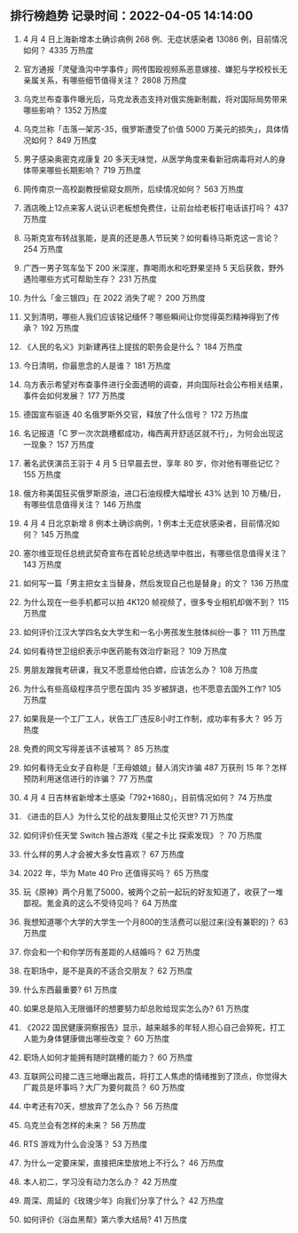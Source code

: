 
## 排行榜趋势 记录时间：2022-04-05 14:14:00
  
  1. 4 月 4 日上海新增本土确诊病例 268 例、无症状感染者 13086 例，目前情况如何？ 4335 万热度
    
  2. 官方通报「灵璧渔沟中学事件」网传围殴视频系恶意嫁接、嫌犯与学校校长无亲属关系，有哪些细节值得关注？ 2808 万热度
    
  3. 乌克兰布查事件曝光后，马克龙表态支持对俄实施新制裁，将对国际局势带来哪些影响？ 1352 万热度
    
  4. 乌克兰称「击落一架苏-35，俄罗斯遭受了价值 5000 万美元的损失」，具体情况如何？ 849 万热度
    
  5. 男子感染奥密克戎康复 20 多天无味觉，从医学角度来看新冠病毒将对人的身体带来哪些长期影响？ 719 万热度
    
  6. 网传南京一高校副教授偷窥女厕所，后续情况如何？ 563 万热度
    
  7. 酒店晚上12点来客人说认识老板想免费住，让前台给老板打电话该打吗？ 437 万热度
    
  8. 马斯克宣布转战氢能，是真的还是愚人节玩笑？如何看待马斯克这一言论？ 254 万热度
    
  9. 广西一男子驾车坠下 200 米深崖，靠喝雨水和吃野果坚持 5 天后获救，野外遇险哪些方式可帮助生存？ 231 万热度
    
  10. 为什么「金三银四」在 2022 消失了呢？ 200 万热度
    
  11. 又到清明，哪些人我们应该铭记缅怀？哪些瞬间让你觉得英烈精神得到了传承？ 192 万热度
    
  12. 《人民的名义》刘新建再往上提拔的职务会是什么？ 184 万热度
    
  13. 今日清明，你最思念的人是谁？ 181 万热度
    
  14. 乌方表示希望对布查事件进行全面透明的调查，并向国际社会公布相关结果，事件会如何发展？ 177 万热度
    
  15. 德国宣布驱逐 40 名俄罗斯外交官，释放了什么信号？ 172 万热度
    
  16. 名记报道「C 罗一次次跳槽都成功，梅西离开舒适区就不行」，为何会出现这一现象？ 157 万热度
    
  17. 著名武侠演员王羽于 4 月 5 日早晨去世，享年 80 岁，你对他有哪些记忆？ 155 万热度
    
  18. 俄方称美国狂买俄罗斯原油，进口石油规模大幅增长 43% 达到 10 万桶/日，有哪些信息值得关注？ 146 万热度
    
  19. 4 月 4 日北京新增 8 例本土确诊病例，1 例本土无症状感染者，目前情况如何？ 145 万热度
    
  20. 塞尔维亚现任总统武契奇宣布在首轮总统选举中胜出，有哪些信息值得关注？ 143 万热度
    
  21. 如何写一篇「男主把女主当替身，然后发现自己也是替身」的文？ 136 万热度
    
  22. 为什么现在一些手机都可以拍 4K120 帧视频了，很多专业相机却做不到？ 115 万热度
    
  23. 如何评价江汉大学四名女大学生和一名小男孩发生肢体纠纷一事？ 111 万热度
    
  24. 如何看待世卫组织表示中医药能有效治疗新冠？ 109 万热度
    
  25. 男朋友蹭我考研课，我又不愿意给他白嫖，应该怎么办？ 108 万热度
    
  26. 为什么有些高级程序员宁愿在国内 35 岁被辞退，也不愿意去国外工作? 105 万热度
    
  27. 如果我是一个工厂工人，状告工厂违反8小时工作制，成功率有多大？ 95 万热度
    
  28. 免费的网文写得差该不该被骂？ 85 万热度
    
  29. 如何看待无业女子自称是「王母娘娘」替人消灾诈骗 487 万获刑 15 年？怎样预防利用迷信进行的诈骗？ 77 万热度
    
  30. 4 月 4 日吉林省新增本土感染「792+1680」，目前情况如何？ 74 万热度
    
  31. 《进击的巨人》为什么艾伦的战友要阻止艾伦灭世? 71 万热度
    
  32. 如何评价任天堂 Switch 独占游戏《星之卡比 探索发现》？ 70 万热度
    
  33. 什么样的男人才会被大多女性喜欢？ 67 万热度
    
  34. 2022 年，华为 Mate 40 Pro 还值得买吗？ 65 万热度
    
  35. 玩《原神》两个月氪了5000，被两个之前一起玩的好友知道了，收获了一堆鄙视。氪金真的这么不受待见吗？ 64 万热度
    
  36. 我想知道哪个大学的大学生一个月800的生活费可以挺过来(没有兼职的)？ 63 万热度
    
  37. 你会和一个和你学历有差距的人结婚吗？ 62 万热度
    
  38. 在职场中，是不是真的不适合交朋友？ 62 万热度
    
  39. 什么东西最重要? 61 万热度
    
  40. 如果总是陷入无限循环的想要努力却总败给现实怎么办? 61 万热度
    
  41. 《2022 国民健康洞察报告》显示，越来越多的年轻人担心自己会猝死，打工人能为身体健康做出哪些改变？ 60 万热度
    
  42. 职场人如何才能拥有随时跳槽的能力？ 60 万热度
    
  43. 互联网公司接二连三地曝出裁员，将打工人焦虑的情绪推到了顶点，你觉得大厂裁员是坏事吗？大厂为要何裁员？ 60 万热度
    
  44. 中考还有70天，想放弃了怎么办？ 56 万热度
    
  45. 乌克兰会有怎样的未来？ 56 万热度
    
  46. RTS 游戏为什么会没落？ 53 万热度
    
  47. 为什么一定要床架，直接把床垫放地上不行么？ 46 万热度
    
  48. 本人初二，学习没有动力怎么办？ 42 万热度
    
  49. 周深、周延的《玫瑰少年》向我们分享了什么？ 42 万热度
    
  50. 如何评价《浴血黑帮》第六季大结局? 41 万热度
    